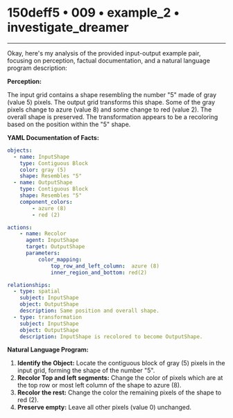 # 150deff5 • 009 • example_2 • investigate_dreamer

---
Okay, here's my analysis of the provided input-output example pair, focusing on perception, factual documentation, and a natural language program description:

**Perception:**

The input grid contains a shape resembling the number "5" made of gray (value 5) pixels. The output grid transforms this shape. Some of the gray pixels change to azure (value 8) and some change to red (value 2). The overall shape is preserved. The transformation appears to be a recoloring based on the position within the "5" shape.

**YAML Documentation of Facts:**



```yaml
objects:
  - name: InputShape
    type: Contiguous Block
    color: gray (5)
    shape: Resembles "5"
  - name: OutputShape
    type: Contiguous Block
    shape: Resembles "5"
    component_colors:
        - azure (8)
        - red (2)

actions:
    - name: Recolor
      agent: InputShape
      target: OutputShape
      parameters: 
          color_mapping:
              top_row_and_left_column:  azure (8)
              inner_region_and_bottom: red(2)

relationships:
  - type: spatial
    subject: InputShape
    object: OutputShape
    description: Same position and overall shape.
  - type: transformation
    subject: InputShape
    object: OutputShape
    description: InputShape is recolored to become OutputShape.

```



**Natural Language Program:**

1.  **Identify the Object:** Locate the contiguous block of gray (5) pixels in the input grid, forming the shape of the number "5".
2.  **Recolor Top and left segments:** Change the color of pixels which are at the top row or most left column of the shape to azure (8).
3.  **Recolor the rest:** Change the color the remaining pixels of the shape to red (2).
4.   **Preserve empty:** Leave all other pixels (value 0) unchanged.


